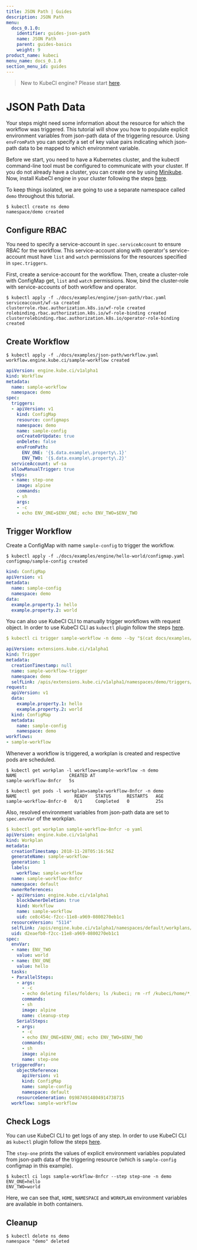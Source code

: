```yaml
---
title: JSON Path | Guides
description: JSON Path
menu:
  docs_0.1.0:
    identifier: guides-json-path
    name: JSON Path
    parent: guides-basics
    weight: 9
product_name: kubeci
menu_name: docs_0.1.0
section_menu_id: guides
---
```


> New to KubeCI engine? Please start [here](/docs/concepts/README.md).

# JSON Path Data

Your steps might need some information about the resource for which the workflow was triggered. This tutorial will show you how to populate explicit environment variables from json-path data of the triggering resource. Using `envFromPath` you can specify a set of key value pairs indicating which json-path data to be mapped to which environment variable.

Before we start, you need to have a Kubernetes cluster, and the kubectl command-line tool must be configured to communicate with your cluster. If you do not already have a cluster, you can create one by using [Minikube](https://github.com/kubernetes/minikube). Now, install KubeCI engine in your cluster following the steps [here](/docs/setup/engine/install.md).

To keep things isolated, we are going to use a separate namespace called `demo` throughout this tutorial.

```console
$ kubectl create ns demo
namespace/demo created
```

## Configure RBAC

You need to specify a service-account in `spec.serviceAccount` to ensure RBAC for the workflow. This service-account along with operator's service-account must have `list` and `watch` permissions for the resources specified in `spec.triggers`.

First, create a service-account for the workflow. Then, create a cluster-role with ConfigMap get, `list` and `watch` permissions. Now, bind the cluster-role with service-accounts of both workflow and operator.

```console
$ kubectl apply -f ./docs/examples/engine/json-path/rbac.yaml
serviceaccount/wf-sa created
clusterrole.rbac.authorization.k8s.io/wf-role created
rolebinding.rbac.authorization.k8s.io/wf-role-binding created
clusterrolebinding.rbac.authorization.k8s.io/operator-role-binding created
```

## Create Workflow

```console
$ kubectl apply -f ./docs/examples/json-path/workflow.yaml
workflow.engine.kube.ci/sample-workflow created
```

```yaml
apiVersion: engine.kube.ci/v1alpha1
kind: Workflow
metadata:
  name: sample-workflow
  namespace: demo
spec:
  triggers:
  - apiVersion: v1
    kind: ConfigMap
    resource: configmaps
    namespace: demo
    name: sample-config
    onCreateOrUpdate: true
    onDelete: false
    envFromPath:
      ENV_ONE: '{$.data.example\.property\.1}'
      ENV_TWO: '{$.data.example\.property\.2}'
  serviceAccount: wf-sa
  allowManualTrigger: true
  steps:
  - name: step-one
    image: alpine
    commands:
    - sh
    args:
    - -c
    - echo ENV_ONE=$ENV_ONE; echo ENV_TWO=$ENV_TWO
```

## Trigger Workflow

Create a ConfigMap with name `sample-config` to trigger the workflow.

```console
$ kubectl apply -f ./docs/examples/engine/hello-world/configmap.yaml
configmap/sample-config created
```

```yaml
kind: ConfigMap
apiVersion: v1
metadata:
  name: sample-config
  namespace: demo
data:
  example.property.1: hello
  example.property.2: world
```

You can also use KubeCI CLI to manually trigger workflows with request object. In order to use KubeCI CLI as `kubectl` plugin follow the steps [here](/docs/setup/cli/install.md).

```yaml
$ kubectl ci trigger sample-workflow -n demo --by "$(cat docs/examples/engine/json-path/configmap.yaml)" -o yaml

apiVersion: extensions.kube.ci/v1alpha1
kind: Trigger
metadata:
  creationTimestamp: null
  name: sample-workflow-trigger
  namespace: demo
  selfLink: /apis/extensions.kube.ci/v1alpha1/namespaces/demo/triggers/sample-workflow-trigger
request:
  apiVersion: v1
  data:
    example.property.1: hello
    example.property.2: world
  kind: ConfigMap
  metadata:
    name: sample-config
    namespace: demo
workflows:
- sample-workflow
```

Whenever a workflow is triggered, a workplan is created and respective pods are scheduled.

```console
$ kubectl get workplan -l workflow=sample-workflow -n demo
NAME                    CREATED AT
sample-workflow-8nfcr   5s
```

```console
$ kubectl get pods -l workplan=sample-workflow-8nfcr -n demo
NAME                      READY   STATUS      RESTARTS   AGE
sample-workflow-8nfcr-0   0/1     Completed   0          25s
```

Also, resolved environment variables from json-path data are set to `spec.envVar` of the workplan.

```yaml
$ kubectl get workplan sample-workflow-8nfcr -o yaml
apiVersion: engine.kube.ci/v1alpha1
kind: Workplan
metadata:
  creationTimestamp: 2018-11-28T05:16:56Z
  generateName: sample-workflow-
  generation: 1
  labels:
    workflow: sample-workflow
  name: sample-workflow-8nfcr
  namespace: default
  ownerReferences:
  - apiVersion: engine.kube.ci/v1alpha1
    blockOwnerDeletion: true
    kind: Workflow
    name: sample-workflow
    uid: ce8c454c-f2cc-11e8-a969-0800270eb1c1
  resourceVersion: "5114"
  selfLink: /apis/engine.kube.ci/v1alpha1/namespaces/default/workplans/sample-workflow-8nfcr
  uid: d2eaefb0-f2cc-11e8-a969-0800270eb1c1
spec:
  envVar:
  - name: ENV_TWO
    value: world
  - name: ENV_ONE
    value: hello
  tasks:
  - ParallelSteps:
    - args:
      - -c
      - echo deleting files/folders; ls /kubeci; rm -rf /kubeci/home/*; rm -rf /kubeci/workspace/*
      commands:
      - sh
      image: alpine
      name: cleanup-step
    SerialSteps:
    - args:
      - -c
      - echo ENV_ONE=$ENV_ONE; echo ENV_TWO=$ENV_TWO
      commands:
      - sh
      image: alpine
      name: step-one
  triggeredFor:
    objectReference:
      apiVersion: v1
      kind: ConfigMap
      name: sample-config
      namespace: default
    resourceGeneration: 0$9874914804914738715
  workflow: sample-workflow
```

## Check Logs

You can use KubeCI CLI to get logs of any step. In order to use KubeCI CLI as `kubectl` plugin follow the steps [here](/docs/setup/cli/install.md).

The `step-one` prints the values of explicit environment variables populated from json-path data of the triggering resource (which is `sample-config` configmap in this example).

```console
$ kubectl ci logs sample-workflow-8nfcr --step step-one -n demo
ENV_ONE=hello
ENV_TWO=world
```

Here, we can see that, `HOME`, `NAMESPACE` and `WORKPLAN` environment variables are available in both containers.

## Cleanup

```console
$ kubectl delete ns demo
namespace "demo" deleted
```
